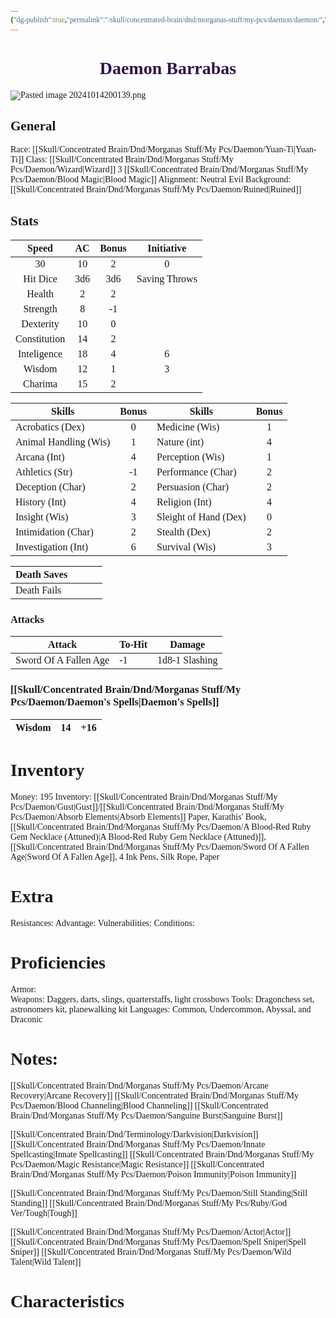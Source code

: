 ```yaml
---
{"dg-publish":true,"permalink":"/skull/concentrated-brain/dnd/morganas-stuff/my-pcs/daemon/daemon/","tags":["Tagless"],"noteIcon":""}
---
```


<style id="Force_Custom_Fonts" type="text/css">@font-face{font-style:normal;font-family:"Merriweather";src:local("Merriweather")}@font-face{font-style:bolder;font-family:"Merriweather";src:local("Merriweather")}@font-face{font-style:normal;font-family:"Merriweather";src:local("Merriweather");unicode-range:U+0-FF,U+2E80-9FFF,U+F900-FAFF,U+FE30-FE4F,U+20000-2FA1F}@font-face{font-style:bolder;font-family:"Merriweather";src:local("Merriweather");unicode-range:U+0-FF,U+2E80-9FFF,U+F900-FAFF,U+FE30-FE4F,U+20000-2FA1F}@font-face{font-style:normal;font-family:"Merriweather";src:local("Merriweather");unicode-range:U+0-FF}@font-face{font-style:bolder;font-family:"Merriweather";src:local("Merriweather");unicode-range:U+0-FF}:not(pre):not(code):not(textarea):not(tt):not(kbd):not(samp):not(var){font-family:"Merriweather"!important}pre,code,textarea,tt,kbd,samp,var{font-family:monospace!important}pre *,code *,textarea *,tt *,kbd *,samp *,var *{font-family:monospace!important}</style>


# <center><span style="color:#32114e">Daemon Barrabas</span></center>



![Pasted image 20241014200139.png](/img/user/images/Pasted%20image%2020241014200139.png)


## General
 Race:  [[Skull/Concentrated Brain/Dnd/Morganas Stuff/My Pcs/Daemon/Yuan-Ti\|Yuan-Ti]]
 Class: [[Skull/Concentrated Brain/Dnd/Morganas Stuff/My Pcs/Daemon/Wizard\|Wizard]] 3 [[Skull/Concentrated Brain/Dnd/Morganas Stuff/My Pcs/Daemon/Blood Magic\|Blood Magic]]
 Alignment: Neutral Evil
 Background: [[Skull/Concentrated Brain/Dnd/Morganas Stuff/My Pcs/Daemon/Ruined\|Ruined]]


## Stats

|    Speed     | AC  | Bonus |  Initiative   |
| :----------: | :-: | :---: | :-----------: |
|      30      | 10  |   2   |       0       |
|   Hit Dice   | 3d6 |  3d6  | Saving Throws |
|    Health    |  2  |   2   |               |
|   Strength   |  8  |  -1   |               |
|  Dexterity   | 10  |   0   |               |
| Constitution | 14  |   2   |               |
| Inteligence  | 18  |   4   |       6       |
|    Wisdom    | 12  |   1   |       3       |
|   Charima    | 15  |   2   |               |

| Skills                | Bonus | Skills                | Bonus |
| --------------------- | :---: | --------------------- | :---: |
| Acrobatics (Dex)      |   0   | Medicine (Wis)        |   1   |
| Animal Handling (Wis) |   1   | Nature (int)          |   4   |
| Arcana (Int)          |   4   | Perception (Wis)      |   1   |
| Athletics (Str)       |  -1   | Performance (Char)    |   2   |
| Deception (Char)      |   2   | Persuasion (Char)     |   2   |
| History (Int)         |   4   | Religion (Int)        |   4   |
| Insight (Wis)         |   3   | Sleight of Hand (Dex) |   0   |
| Intimidation (Char)   |   2   | Stealth (Dex)         |   2   |
| Investigation (Int)   |   6   | Survival (Wis)        |   3   |

| Death Saves  |     |     |     |
| ------------ | --- | --- | --- |
| Death Fails |     |     |     |
### Attacks

| Attack                | To-Hit | Damage         |
| --------------------- | ------ | -------------- |
| Sword Of A Fallen Age | -1     | 1d8-1 Slashing |

### [[Skull/Concentrated Brain/Dnd/Morganas Stuff/My Pcs/Daemon/Daemon's Spells\|Daemon's Spells]]

| Wisdom | 14  | +16 |
| ------ | --- | --- |

# Inventory

Money: 195
Inventory: [[Skull/Concentrated Brain/Dnd/Morganas Stuff/My Pcs/Daemon/Gust\|Gust]]/[[Skull/Concentrated Brain/Dnd/Morganas Stuff/My Pcs/Daemon/Absorb Elements\|Absorb Elements]] Paper, Karathis' Book, [[Skull/Concentrated Brain/Dnd/Morganas Stuff/My Pcs/Daemon/A Blood-Red Ruby Gem Necklace (Attuned)\|A Blood-Red Ruby Gem Necklace (Attuned)]], [[Skull/Concentrated Brain/Dnd/Morganas Stuff/My Pcs/Daemon/Sword Of A Fallen Age\|Sword Of A Fallen Age]], 4 Ink Pens, Silk Rope, Paper

# Extra
Resistances: 
Advantage: 
Vulnerabilities: 
Conditions: 
  

# Proficiencies
		
Armor:  
Weapons: Daggers, darts, slings, quarterstaffs, light crossbows
Tools: Dragonchess set, astronomers kit, planewalking kit
Languages: Common, Undercommon, Abyssal, and Draconic

# Notes: 
[[Skull/Concentrated Brain/Dnd/Morganas Stuff/My Pcs/Daemon/Arcane Recovery\|Arcane Recovery]]
[[Skull/Concentrated Brain/Dnd/Morganas Stuff/My Pcs/Daemon/Blood Channeling\|Blood Channeling]]
[[Skull/Concentrated Brain/Dnd/Morganas Stuff/My Pcs/Daemon/Sanguine Burst\|Sanguine Burst]]

[[Skull/Concentrated Brain/Dnd/Terminology/Darkvision\|Darkvision]]
[[Skull/Concentrated Brain/Dnd/Morganas Stuff/My Pcs/Daemon/Innate Spellcasting\|Innate Spellcasting]]
[[Skull/Concentrated Brain/Dnd/Morganas Stuff/My Pcs/Daemon/Magic Resistance\|Magic Resistance]]
[[Skull/Concentrated Brain/Dnd/Morganas Stuff/My Pcs/Daemon/Poison Immunity\|Poison Immunity]]

[[Skull/Concentrated Brain/Dnd/Morganas Stuff/My Pcs/Daemon/Still Standing\|Still Standing]] 
	[[Skull/Concentrated Brain/Dnd/Morganas Stuff/My Pcs/Ruby/God Ver/Tough\|Tough]]

[[Skull/Concentrated Brain/Dnd/Morganas Stuff/My Pcs/Daemon/Actor\|Actor]]
[[Skull/Concentrated Brain/Dnd/Morganas Stuff/My Pcs/Daemon/Spell Sniper\|Spell Sniper]]
[[Skull/Concentrated Brain/Dnd/Morganas Stuff/My Pcs/Daemon/Wild Talent\|Wild Talent]]


# Characteristics 

